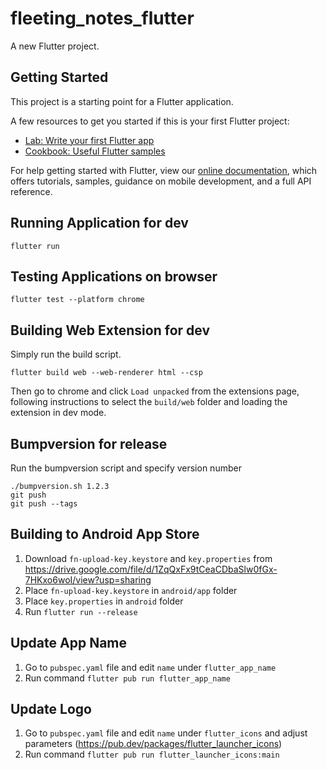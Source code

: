 # fleeting_notes_flutter

A new Flutter project.

## Getting Started

This project is a starting point for a Flutter application.

A few resources to get you started if this is your first Flutter project:

- [Lab: Write your first Flutter app](https://flutter.dev/docs/get-started/codelab)
- [Cookbook: Useful Flutter samples](https://flutter.dev/docs/cookbook)

For help getting started with Flutter, view our
[online documentation](https://flutter.dev/docs), which offers tutorials,
samples, guidance on mobile development, and a full API reference.

## Running Application for dev
```
flutter run
```

## Testing Applications on browser
```
flutter test --platform chrome
```

## Building Web Extension for dev

Simply run the build script.
```
flutter build web --web-renderer html --csp 
```
Then go to chrome and click `Load unpacked` from the extensions page, following instructions to select the `build/web` folder and loading the extension in dev mode.

## Bumpversion for release
Run the bumpversion script and specify version number
```
./bumpversion.sh 1.2.3
git push
git push --tags
```

## Building to Android App Store
1. Download `fn-upload-key.keystore` and `key.properties` from https://drive.google.com/file/d/1ZqQxFx9tCeaCDbaSlw0fGx-7HKxo6woI/view?usp=sharing
2. Place `fn-upload-key.keystore` in  `android/app` folder
3. Place `key.properties` in `android` folder
4. Run `flutter run --release`

## Update App Name
1. Go to `pubspec.yaml` file and edit `name` under `flutter_app_name`
2. Run command `flutter pub run flutter_app_name`

## Update Logo
1. Go to `pubspec.yaml` file and edit `name` under `flutter_icons` and adjust parameters (https://pub.dev/packages/flutter_launcher_icons)
2. Run command `flutter pub run flutter_launcher_icons:main`
